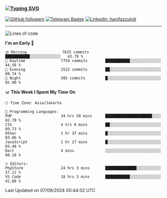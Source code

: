 ### [![Typing SVG](https://readme-typing-svg.herokuapp.com?font=lato&size=22&lines=Hi+There+👋)](https://git.io/typing-svg) 

[![GitHub followers](https://img.shields.io/github/followers/hanifazzuhdi?label=Follow&style=social)](https://github.com/hanifazzuhdi/?tab=follow) 
[![Telegram Badge](https://img.shields.io/badge/-hanif0198-blue?style=social&logo=telegram&link=https://www.t.me/hanif0198/)](https://www.t.me/hanif0198/) 
[![Linkedin: hanifazzuhdi](https://img.shields.io/badge/-hanifazzuhdi-blue?style=flat-square&logo=Linkedin&logoColor=white&link=https://www.linkedin.com/in/hanif-az-zuhdi-69688019b/)](https://www.linkedin.com/in/hanif-az-zuhdi-69688019b/) 

<hr/>

<!--START_SECTION:waka-->
![Lines of code](https://img.shields.io/badge/From%20Hello%20World%20I%27ve%20Written-63.2%20million%20lines%20of%20code-blue)

**I'm an Early 🐤** 

```text
🌞 Morning                7625 commits        ███████████░░░░░░░░░░░░░░   43.79 % 
🌆 Daytime                7759 commits        ███████████░░░░░░░░░░░░░░   44.56 % 
🌃 Evening                1522 commits        ██░░░░░░░░░░░░░░░░░░░░░░░   08.74 % 
🌙 Night                  505 commits         █░░░░░░░░░░░░░░░░░░░░░░░░   02.90 % 
```


📊 **This Week I Spent My Time On** 

```text
🕑︎ Time Zone: Asia/Jakarta

💬 Programming Languages: 
PHP                      34 hrs 50 mins      █████████████████████░░░░   82.70 % 
CSS                      4 hrs 6 mins        ██░░░░░░░░░░░░░░░░░░░░░░░   09.73 % 
Other                    1 hr 37 mins        █░░░░░░░░░░░░░░░░░░░░░░░░   03.86 % 
JavaScript               1 hr 27 mins        █░░░░░░░░░░░░░░░░░░░░░░░░   03.48 % 
Dart                     4 mins              ░░░░░░░░░░░░░░░░░░░░░░░░░   00.18 % 

🔥 Editors: 
PhpStorm                 24 hrs 3 mins       ██████████████░░░░░░░░░░░   57.12 % 
VS Code                  18 hrs 3 mins       ███████████░░░░░░░░░░░░░░   42.88 % 
```


 Last Updated on 07/08/2024 00:44:02 UTC
<!--END_SECTION:waka-->
